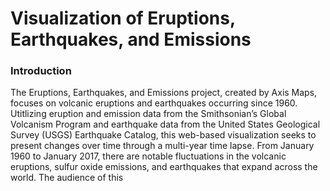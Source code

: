 # Visualization of Eruptions, Earthquakes, and Emissions

### Introduction

The Eruptions, Earthquakes, and Emissions project, created by Axis Maps, focuses on volcanic eruptions and earthquakes occurring since 1960. Utitlizing eruption and emission data from the Smithsonian’s Global Volcanism Program and earthquake data from the United States Geological Survey (USGS) Earthquake Catalog, this web-based visualization seeks to present changes over time through a multi-year time lapse. From January 1960 to January 2017, there are notable fluctuations in the volcanic eruptions, sulfur oxide emissions, and earthquakes that expand across the world. 
The audience of this 
